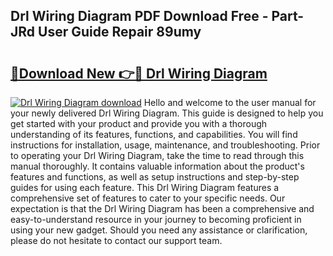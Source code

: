 ## Drl Wiring Diagram PDF Download Free - Part-JRd User Guide Repair 89umy

# <h2><a href="http://dfmrco.blite.top/?on=Drl+Wiring+Diagram">🔗Download New 👉🔴 Drl Wiring Diagram</a></h2>

[![Drl Wiring Diagram download](https://i.imgur.com/lujVjoI.png)](http://dfmrco.blite.top/?on=Drl+Wiring+Diagram)
Hello and welcome to the user manual for your newly delivered Drl Wiring Diagram. This guide is designed to help you get started with your product and provide you with a thorough understanding of its features, functions, and capabilities. You will find instructions for installation, usage, maintenance, and troubleshooting. Prior to operating your Drl Wiring Diagram, take the time to read through this manual thoroughly. It contains valuable information about the product's features and functions, as well as setup instructions and step-by-step guides for using each feature. This Drl Wiring Diagram features a comprehensive set of features to cater to your specific needs. Our expectation is that the Drl Wiring Diagram has been a comprehensive and easy-to-understand resource in your journey to becoming proficient in using your new gadget. Should you need any assistance or clarification, please do not hesitate to contact our support team.
